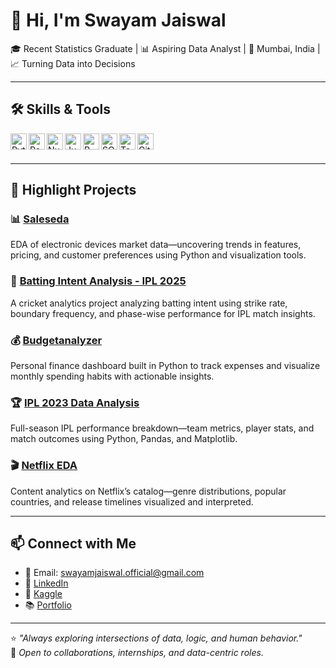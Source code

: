# 👋 Hi, I'm Swayam Jaiswal

🎓 Recent Statistics Graduate | 📊 Aspiring Data Analyst | 
📍 Mumbai, India | 📈 Turning Data into Decisions

---

## 🛠️ Skills & Tools

<img align="left" alt="Python" width="26px" src="https://cdn.jsdelivr.net/gh/devicons/devicon/icons/python/python-original.svg" />
<img align="left" alt="Pandas" width="26px" src="https://cdn.jsdelivr.net/gh/devicons/devicon/icons/pandas/pandas-original.svg" />
<img align="left" alt="NumPy" width="26px" src="https://cdn.jsdelivr.net/gh/devicons/devicon/icons/numpy/numpy-original.svg" />
<img align="left" alt="Jupyter" width="26px" src="https://cdn.jsdelivr.net/gh/devicons/devicon/icons/jupyter/jupyter-original.svg" />
<img align="left" alt="R" width="26px" src="https://cdn.jsdelivr.net/gh/devicons/devicon/icons/r/r-original.svg" />
<img align="left" alt="SQL" width="26px" src="https://cdn.jsdelivr.net/gh/devicons/devicon/icons/mysql/mysql-original.svg" />
<img align="left" alt="Tableau" width="26px" src="https://cdn.jsdelivr.net/gh/devicons/devicon/icons/tableau/tableau-original.svg" />
<img align="left" alt="GitHub" width="26px" src="https://cdn.jsdelivr.net/gh/devicons/devicon/icons/github/github-original.svg" />

<br><br>

---

## 📌 Highlight Projects

### 📊 [Saleseda](https://github.com/swayamjaiswal7/Saleseda)
EDA of electronic devices market data—uncovering trends in features, pricing, and customer preferences using Python and visualization tools.

### 🏏 [Batting Intent Analysis - IPL 2025](https://github.com/swayamjaiswal7/Batting_Intent_Analysis)
A cricket analytics project analyzing batting intent using strike rate, boundary frequency, and phase-wise performance for IPL match insights.

### 💰 [Budgetanalyzer](https://github.com/swayamjaiswal7/Budgetanalyzer)
Personal finance dashboard built in Python to track expenses and visualize monthly spending habits with actionable insights.

### 🏆 [IPL 2023 Data Analysis](https://github.com/swayamjaiswal7/IPL-2023-Data-Analysis)
Full-season IPL performance breakdown—team metrics, player stats, and match outcomes using Python, Pandas, and Matplotlib.

### 🎬 [Netflix EDA](https://github.com/swayamjaiswal7/Netflix-EDA)
Content analytics on Netflix’s catalog—genre distributions, popular countries, and release timelines visualized and interpreted.

---

## 📫 Connect with Me

- 📧 Email: swayamjaiswal.official@gmail.com  
- 💼 [LinkedIn](https://www.linkedin.com/in/swayamjaiswal7/)  
- 🐍 [Kaggle](https://www.kaggle.com/swayamjaiswal)  
- 📚 [Portfolio](https://swayamjaiswal7.github.io/)

---

⭐ _"Always exploring intersections of data, logic, and human behavior."_  
🧩 _Open to collaborations, internships, and data-centric roles._
